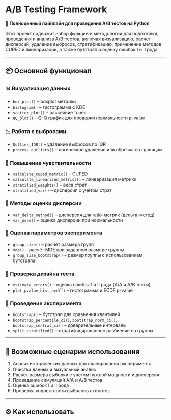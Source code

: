 # A/B Testing Framework

🔬 **Полноценный пайплайн для проведения A/B тестов на Python**

Этот проект содержит набор функций и методологий для подготовки, проведения и анализа A/B-тестов, включая визуализацию, расчёт дисперсий, удаление выбросов, стратификацию, применение методов CUPED и линеаризации, а также бутстрэп и оценку ошибок I и II рода.

---

## 📦 Основной функционал

### 📊 Визуализация данных
- `box_plot()` – boxplot метрики
- `histogram()` – гистограмма с KDE
- `scatter_plot()` – рассеяние точек
- `QQ_plot()` – Q-Q график для проверки нормальности p-value

### 📉 Работа с выбросами
- `Outlier_IQR()` – удаление выбросов по IQR
- `process_outliers()` – логическое удаление или обрезка по границам

### 🧪 Повышение чувствительности
- `calculate_cuped_metric()` – CUPED
- `calculate_linearized_metrics()` – линеаризация метрики
- `stratified_weights()` – веса страт
- `stratified_var()` – дисперсия с учётом страт

### 🧮 Методы оценки дисперсии
- `var_delta_method()` – дисперсия для ratio-метрик (дельта-метод)
- `var_norm()` – оценка дисперсии при нормальности

### 📐 Оценка параметров эксперимента
- `group_size()` – расчёт размера групп
- `mde()` – расчёт MDE при заданном размере группы
- `group_size_bootstrap()` – размер группы с использованием бутстрэпа

### 🧾 Проверка дизайна теста
- `estimate_errors()` – оценка ошибок I и II рода (A/A и A/B тесты)
- `plot_pvalue_hist_ecdf()` – гистограмма и ECDF p-value

### 🧪 Проведение эксперимента
- `bootstrap()` – бутстрэп для сравнения квантилей
- `bootstrap_percentile_ci()`, `bootstrap_norm_ci()`, `bootstrap_central_ci()` – доверительные интервалы
- `split_stratified()` – стратифицированное разбиение на группы

---

## 📌 Возможные сценарии использования

1. Анализ исторических данных для планирования эксперимента
2. Очистка данных и визуальный анализ
3. Расчёт размера выборки с учётом нужной мощности и дисперсии
4. Проведение симуляций A/A и A/B тестов
5. Оценка ошибок I и II рода
6. Проверка корректности выбранных гипотез

---

## ⚙️ Как использовать
